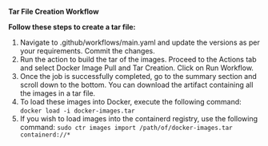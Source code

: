 **Tar File Creation Workflow**

**Follow these steps to create a tar file:**

1. Navigate to .github/workflows/main.yaml and update the versions as per your requirements. Commit the changes.
2. Run the action to build the tar of the images. Proceed to the Actions tab and select Docker Image Pull and Tar Creation. Click on Run Workflow.
3. Once the job is successfully completed, go to the summary section and scroll down to the bottom. You can download the artifact containing all the images in a tar file.
4. To load these images into Docker, execute the following command:
`docker load -i docker-images.tar`
5. If you wish to load images into the containerd registry, use the following command:
`sudo ctr images import /path/of/docker-images.tar containerd://*`
